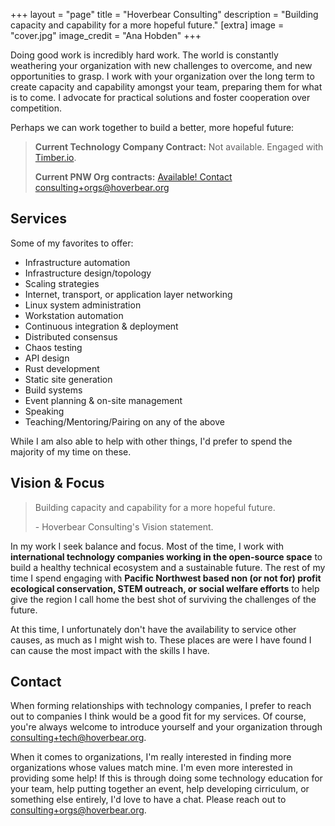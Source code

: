 +++
layout = "page"
title = "Hoverbear Consulting"
description = "Building capacity and capability for a more hopeful future."
[extra]
image = "cover.jpg"
image_credit = "Ana Hobden"
+++

Doing good work is incredibly hard work. The world is constantly weathering your organization with new challenges to overcome, and new opportunities to grasp. I work with your organization over the long term to create capacity and capability amongst your team, preparing them for what is to come. I advocate for practical solutions and foster cooperation over competition.

Perhaps we can work together to build a better, more hopeful future:

> **Current Technology Company Contract:** Not available. Engaged with [Timber.io](https://timber.io).
>
> **Current PNW Org contracts:** [Available! Contact consulting+orgs@hoverbear.org](mailto:consulting+orgs@hoverbear.org)

## Services

Some of my favorites to offer:

* Infrastructure automation
* Infrastructure design/topology
* Scaling strategies
* Internet, transport, or application layer networking
* Linux system administration
* Workstation automation
* Continuous integration & deployment
* Distributed consensus
* Chaos testing
* API design
* Rust development
* Static site generation
* Build systems
* Event planning & on-site management
* Speaking
* Teaching/Mentoring/Pairing on any of the above

While I am also able to help with other things, I'd prefer to spend the majority of my time on these.

## Vision & Focus

> Building capacity and capability for a more hopeful future.
>
> \- Hoverbear Consulting's Vision statement.

In my work I seek balance and focus. Most of the time, I work with **international technology companies working in the open-source space** to build a healthy technical ecosystem and a sustainable future. The rest of my time I spend engaging with **Pacific Northwest based non (or not for) profit ecological conservation, STEM outreach, or social welfare efforts** to help give the region I call home the best shot of surviving the challenges of the future.

At this time, I unfortunately don't have the availability to service other causes, as much as I might wish to. These places are were I have found I can cause the most impact with the skills I have.

## Contact

When forming relationships with technology companies, I prefer to reach out to companies I think would be a good fit for my services. Of course, you're always welcome to introduce yourself and your organization through [consulting+tech@hoverbear.org](mailto:consulting+tech@hoverbear.org).

When it comes to organizations, I'm really interested in finding more organizations whose values match mine. I'm even more interested in providing some help! If this is through doing some technology education for your team, help putting together an event, help developing cirriculum, or something else entirely, I'd love to have a chat. Please reach out to [consulting+orgs@hoverbear.org](consulting+orgs@hoverbear.org).